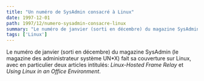 ```yaml
---
title: "Un numéro de SysAdmin consacré à Linux"
date: 1997-12-01
path: 1997/12/numero-sysadmin-consacre-linux
summary: "Le numéro de janvier (sorti en décembre) du magazine SysAdmin (le magazine des administrateur système UN*X) fait sa couverture sur Linux, avec en particulier deux articles intitulés: Linux-Hosted Frame Relay et Using Linux in an Office Environment."
tags: ['Linux']
---
```


<P>
Le numéro de janvier (sorti en décembre) du magazine SysAdmin (le magazine
des administrateur système UN*X) fait sa couverture sur Linux, avec
en particulier deux articles intitulés:
<EM>Linux-Hosted Frame Relay</EM> et <EM>Using Linux in an Office
Environment</EM>.
</P>


